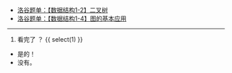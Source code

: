 
- [洛谷题单：【数据结构1-2】二叉树](https://www.luogu.com.cn/training/114#problems)
- [洛谷题单：【数据结构1-4】图的基本应用](https://www.luogu.com.cn/training/116#problems)


-----

1. 看完了 ？
{{ select(1) }}
- 是的！
- 没有。